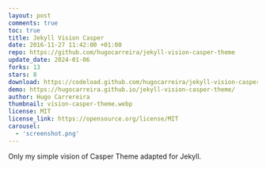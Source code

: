 ```yaml
---
layout: post
comments: true
toc: true
title: Jekyll Vision Casper
date: 2016-11-27 11:42:00 +01:00
repo: https://github.com/hugocarreira/jekyll-vision-casper-theme
update_date: 2024-01-06
forks: 13
stars: 8
download: https://codeload.github.com/hugocarreira/jekyll-vision-casper-theme/zip/gh-pages
demo: https://hugocarreira.github.io/jekyll-vision-casper-theme/
author: Hugo Carrereira
thumbnail: vision-casper-theme.webp
license: MIT
license_link: https://opensource.org/license/MIT
carousel:
  - 'screenshot.png'
---
```


Only my simple vision of Casper Theme adapted for Jekyll.
